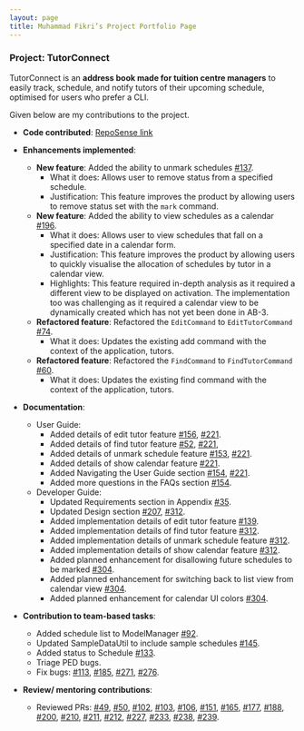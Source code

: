 ```yaml
---
layout: page
title: Muhammad Fikri’s Project Portfolio Page
---
```


### Project: TutorConnect

TutorConnect is an **address book made for tuition centre managers** to easily track, schedule, and notify tutors of 
their upcoming schedule, optimised for users who prefer a CLI.

Given below are my contributions to the project.


* **Code contributed**: [RepoSense link](https://nus-cs2103-ay2324s1.github.io/tp-dashboard/?search=mfjkri&breakdown=true)

* **Enhancements implemented**:
  * **New feature**: Added the ability to unmark schedules [#137](https://github.com/AY2324S1-CS2103T-T17-3/tp/pull/137).
    * What it does: Allows user to remove status from a specified schedule.
    * Justification: This feature improves the product by allowing users to remove status set with the `mark` command.
  * **New feature**: Added the ability to view schedules as a calendar [#196](https://github.com/AY2324S1-CS2103T-T17-3/tp/pull/196).
    * What it does: Allows user to view schedules that fall on a specified date in a calendar form.
    * Justification: This feature improves the product by allowing users to quickly visualise the allocation of 
      schedules by tutor in a calendar view.
    * Highlights: This feature required in-depth analysis as it required a different view to be displayed on 
      activation. The implementation too was challenging as it required a calendar view to be dynamically created 
      which has not yet been done in AB-3.
  * **Refactored feature**: Refactored the `EditCommand` to `EditTutorCommand` [#74](https://github.com/AY2324S1-CS2103T-T17-3/tp/pull/74).
    * What it does: Updates the existing add command with the context of the application, tutors.
  * **Refactored feature**: Refactored the `FindCommand` to `FindTutorCommand` [#60](https://github.com/AY2324S1-CS2103T-T17-3/tp/pull/60).
      * What it does: Updates the existing find command with the context of the application, tutors.

* **Documentation**:
    * User Guide:
        * Added details of edit tutor feature [#156](https://github.com/AY2324S1-CS2103T-T17-3/tp/pull/156), 
          [#221](https://github.com/AY2324S1-CS2103T-T17-3/tp/pull/221).
        * Added details of find tutor feature [#52](https://github.com/AY2324S1-CS2103T-T17-3/tp/pull/52), 
          [#221](https://github.com/AY2324S1-CS2103T-T17-3/tp/pull/221),
        * Added details of unmark schedule feature [#153](https://github.com/AY2324S1-CS2103T-T17-3/tp/pull/153), 
          [#221](https://github.com/AY2324S1-CS2103T-T17-3/tp/pull/221).
        * Added details of show calendar feature [#221](https://github.com/AY2324S1-CS2103T-T17-3/tp/pull/221).
        * Added Navigating the User Guide section [#154](https://github.com/AY2324S1-CS2103T-T17-3/tp/pull/154), 
          [#221](https://github.com/AY2324S1-CS2103T-T17-3/tp/pull/221).
        * Added more questions in the FAQs section [#154](https://github.com/AY2324S1-CS2103T-T17-3/tp/pull/154).
    * Developer Guide:
        * Updated Requirements section in Appendix [#35](https://github.com/AY2324S1-CS2103T-T17-3/tp/pull/35).
        * Updated Design section [#207](https://github.com/AY2324S1-CS2103T-T17-3/tp/pull/207),
          [#312](https://github.com/AY2324S1-CS2103T-T17-3/tp/pull/312).
        * Added implementation details of edit tutor feature [#139](https://github.com/AY2324S1-CS2103T-T17-3/tp/pull/139).
        * Added implementation details of find tutor feature [#312](https://github.com/AY2324S1-CS2103T-T17-3/tp/pull/312).
        * Added implementation details of unmark schedule feature [#312](https://github.com/AY2324S1-CS2103T-T17-3/tp/pull/312).
        * Added implementation details of show calendar feature [#312](https://github.com/AY2324S1-CS2103T-T17-3/tp/pull/312).
        * Added planned enhancement for disallowing future schedules to be marked [#304](https://github.com/AY2324S1-CS2103T-T17-3/tp/pull/304).
        * Added planned enhancement for switching back to list view from calendar view [#304](https://github.com/AY2324S1-CS2103T-T17-3/tp/pull/304).
        * Added planned enhancement for calendar UI colors [#304](https://github.com/AY2324S1-CS2103T-T17-3/tp/pull/304).

* **Contribution to team-based tasks**:
    * Added schedule list to ModelManager [#92](https://github.com/AY2324S1-CS2103T-T17-3/tp/pull/92).
    * Updated SampleDataUtil to include sample schedules [#145](https://github.com/AY2324S1-CS2103T-T17-3/tp/pull/145).
    * Added status to Schedule [#133](https://github.com/AY2324S1-CS2103T-T17-3/tp/pull/133).
    * Triage PED bugs. 
    * Fix bugs: 
      [#113](https://github.com/AY2324S1-CS2103T-T17-3/tp/issues/113),
      [#185](https://github.com/AY2324S1-CS2103T-T17-3/tp/issues/185),
      [#271](https://github.com/AY2324S1-CS2103T-T17-3/tp/issues/271),
      [#276](https://github.com/AY2324S1-CS2103T-T17-3/tp/issues/276).

* **Review/ mentoring contributions**:
    * Reviewed PRs:
    [#49](https://github.com/AY2324S1-CS2103T-T17-3/tp/pull/49),
    [#50](https://github.com/AY2324S1-CS2103T-T17-3/tp/pull/50),
    [#102](https://github.com/AY2324S1-CS2103T-T17-3/tp/pull/102),
    [#103](https://github.com/AY2324S1-CS2103T-T17-3/tp/pull/103),
    [#106](https://github.com/AY2324S1-CS2103T-T17-3/tp/pull/106),
    [#151](https://github.com/AY2324S1-CS2103T-T17-3/tp/pull/151),
    [#165](https://github.com/AY2324S1-CS2103T-T17-3/tp/pull/165),
    [#177](https://github.com/AY2324S1-CS2103T-T17-3/tp/pull/177),
    [#188](https://github.com/AY2324S1-CS2103T-T17-3/tp/pull/188),
    [#200](https://github.com/AY2324S1-CS2103T-T17-3/tp/pull/200),
    [#210](https://github.com/AY2324S1-CS2103T-T17-3/tp/pull/210),
    [#211](https://github.com/AY2324S1-CS2103T-T17-3/tp/pull/211),
    [#212](https://github.com/AY2324S1-CS2103T-T17-3/tp/pull/212),
    [#227](https://github.com/AY2324S1-CS2103T-T17-3/tp/pull/227),
    [#233](https://github.com/AY2324S1-CS2103T-T17-3/tp/pull/233),
    [#238](https://github.com/AY2324S1-CS2103T-T17-3/tp/pull/238),
    [#239](https://github.com/AY2324S1-CS2103T-T17-3/tp/pull/239).
